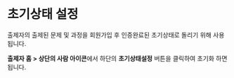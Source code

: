 # 초기상태 설정

출제자의 출제된 문제 및 과정을 회원가입 후 인증완료된 초기상태로 돌리기 위해 사용됩니다.

**출제자 홈 > 상단의 사람 아이콘**에서 하단의 **초기상태설정** 버튼을 클릭하여 초기화 하면 됩니다.
